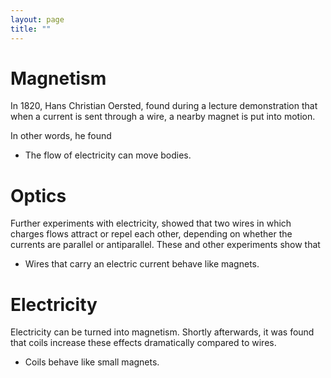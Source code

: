 ```yaml
---
layout: page
title: ""
---
```

# Magnetism
In 1820, Hans Christian Oersted, found during a lecture demonstration that when a current is sent through a wire, a nearby magnet is put into motion.

In other words, he found

* The flow of electricity can move bodies.
# Optics
Further experiments with electricity, showed that two wires in which charges flows attract or repel each other, depending on whether the currents are parallel or antiparallel. These and other experiments show that

* Wires that carry an electric current behave like magnets.
# Electricity

Electricity can be turned into magnetism. Shortly afterwards, it was found that coils increase these effects dramatically compared to wires.

* Coils behave like small magnets.
